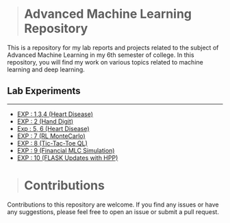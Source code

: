 > # Advanced Machine Learning Repository
This is a repository for my lab reports and projects related to the subject of Advanced Machine Learning in my 6th semester of college. 
In this repository, you will find my work on various topics related to machine learning and deep learning.
## Lab Experiments
 --- 
* [EXP : 1,3,4 (Heart Disease)](https://github.com/sriharsha8991/AML/tree/main/housepriceprediction)
* [EXP : 2 (Hand Digit)](https://github.com/sriharsha8991/AML/tree/main/hand%20written%20digit%20recognition)
* [Exp : 5, 6 (Heart Disease)](https://github.com/sriharsha8991/AML/tree/main/Heart%20disease)
* [EXP : 7 (RL MonteCarlo)](https://github.com/sriharsha8991/AML/tree/main/exp_7)
* [EXP : 8 (Tic-Tac-Toe QL)](https://github.com/sriharsha8991/AML/tree/main/exp_8)
* [EXP : 9 (Financial MLC Simulation)](https://github.com/sriharsha8991/AML/tree/main/EXP_9)
* [EXP : 10 (FLASK Updates with HPP)](https://github.com/sriharsha8991/AML/tree/main/Flask_App_Exp-10/House-price-prediction-using-flask-main)

> # Contributions
Contributions to this repository are welcome. If you find any issues or have any suggestions, please feel free to open an issue or submit a pull request.
